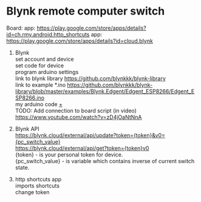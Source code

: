 # Blynk remote computer switch
Board: 
app: https://play.google.com/store/apps/details?id=ch.rmy.android.http_shortcuts
app: https://play.google.com/store/apps/details?id=cloud.blynk

1. Blynk\
  set account and device\
  set code for device\
  program arduino settings\
  link to blynk library https://github.com/blynkkk/blynk-library \
  link to example *.ino https://github.com/blynkkk/blynk-library/blob/master/examples/Blynk.Edgent/Edgent_ESP8266/Edgent_ESP8266.ino \
  my arduino code [+](https://github.com/byquip/blynk-remote-computer-switch/blob/main/Edgent_ESP8266/Edgent_ESP8266.ino) \
  TODO: Add connection to board script (in video) https://www.youtube.com/watch?v=zD4jOaNtNnA
2. Blynk API \
https://blynk.cloud/external/api/update?token={token}&v0={pc_switch_value} \
https://blynk.cloud/external/api/get?token={token}v0 \
{token} - is your personal token for device.\
{pc_switch_value} - is variable which contains inverse of current switch state.

3. http shortcuts
  app\
  imports shortcuts\
  change token
